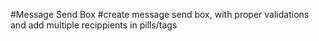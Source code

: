 #Message Send Box
#create message send box, with proper validations and add multiple recippients in pills/tags
